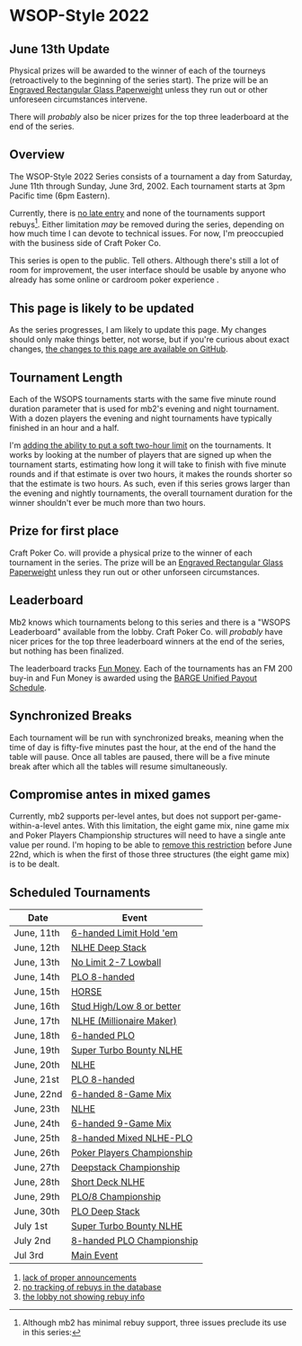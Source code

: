 # WSOP-Style 2022

## June 13th Update

Physical prizes will be awarded to the winner of each of the tourneys
(retroactively to the beginning of the series start). The prize will
be an [Engraved Rectangular Glass
Paperweight](https://www.trophies2go.com/engraved-rettangolo-glass-paperweight.html)
unless they run out or other unforeseen circumstances intervene.

There will _probably_ also be nicer prizes for the top three
leaderboard at the end of the series.

## Overview

The WSOP-Style 2022 Series consists of a tournament a day from
Saturday, June 11th through Sunday, June 3rd, 2002.  Each tournament starts
at 3pm Pacific time (6pm Eastern).

Currently, there is [no late
entry](https://github.com/ctm/mb2-doc/issues/183) and none of the
tournaments support rebuys[^1]. Either limitation _may_ be removed
during the series, depending on how much time I can devote to
technical issues.  For now, I'm preoccupied with the business side
of Craft Poker Co.

This series is open to the public.  Tell others.  Although there's
still a lot of room for improvement, the user interface should be
usable by anyone who already has some online or cardroom poker
experience .

## This page is likely to be updated

As the series progresses, I am likely to update this page.  My changes
should only make things better, not worse, but if you're curious about
exact changes, [the changes to this page are available on
GitHub](https://github.com/ctm/mb2-doc/commits/master/src/series/wsop-style-2022.md).

## Tournament Length

Each of the WSOPS tournaments starts with the same five minute round
duration parameter that is used for mb2's evening and night
tournament.  With a dozen players the evening and night tournaments
have typically finished in an hour and a half.

I'm [adding the ability to put a soft two-hour
limit](https://github.com/ctm/mb2-doc/issues/969) on the tournaments.
It works by looking at the number of players that are signed up when
the tournament starts, estimating how long it will take to finish with
five minute rounds and if that estimate is over two hours, it makes
the rounds shorter so that the estimate is two hours.  As such, even
if this series grows larger than the evening and nightly tournaments,
the overall tournament duration for the winner shouldn't ever be much
more than two hours.

## Prize for first place

Craft Poker Co. will provide a physical prize to the winner of each
tournament in the series. The prize will be an [Engraved Rectangular
Glass
Paperweight](https://www.trophies2go.com/engraved-rettangolo-glass-paperweight.html)
unless they run out or other unforseen circumstances.

## Leaderboard

Mb2 knows which tournaments belong to this series and there is a
"WSOPS Leaderboard" available from the lobby. Craft Poker Co. will
_probably_ have nicer prices for the top three leaderboard winners at
the end of the series, but nothing has been finalized.

The leaderboard tracks [Fun Money](../fun_money.md).  Each of the tournaments
has an FM 200 buy-in and Fun Money is awarded using the [BARGE Unified Payout
Schedule](../barge/payouts.md).

## Synchronized Breaks

Each tournament will be run with synchronized breaks, meaning when the time
of day is fifty-five minutes past the hour, at the end of the hand the table
will pause. Once all tables are paused, there will be a five minute break
after which all the tables will resume simultaneously.

## Compromise antes in mixed games

Currently, mb2 supports per-level antes, but does not support
per-game-within-a-level antes.  With this limitation, the eight game
mix, nine game mix and Poker Players Championship structures will need
to have a single ante value per round.  I'm hoping to be able to
[remove this restriction](https://github.com/ctm/mb2-doc/issues/189)
before June 22nd, which is when the first of those three structures
(the eight game mix) is to be dealt.

## Scheduled Tournaments

|Date|Event|
|--|--|
|June, 11th|[6-handed Limit Hold 'em](https://www.wsop.com/pdfs/structuresheets/structure_4943_20323.pdf)|
|June, 12th|[NLHE Deep Stack](https://www.wsop.com/pdfs/structuresheets/structure_4943_20325.pdf)|
|June, 13th|[No Limit 2-7 Lowball](https://www.wsop.com/pdfs/structuresheets/structure_4943_20329.pdf)|
|June, 14th|[PLO 8-handed](https://www.wsop.com/pdfs/structuresheets/structure_4943_20330.pdf)|
|June, 15th|[HORSE](https://www.wsop.com/pdfs/structuresheets/structure_4943_20332.pdf)|
|June, 16th|[Stud High/Low 8 or better](https://www.wsop.com/pdfs/structuresheets/structure_4943_20336.pdf)|
|June, 17th|[NLHE (Millionaire Maker)](https://www.wsop.com/pdfs/structuresheets/structure_4943_20337.pdf)|
|June, 18th|[6-handed PLO](https://www.wsop.com/pdfs/structuresheets/structure_4943_20339.pdf)|
|June, 19th|[Super Turbo Bounty NLHE](https://www.wsop.com/pdfs/structuresheets/structure_4943_20341.pdf)|
|June, 20th|[NLHE](https://www.wsop.com/pdfs/structuresheets/structure_4943_20343.pdf)|
|June, 21st|[PLO 8-handed](https://www.wsop.com/pdfs/structuresheets/structure_4943_20345.pdf)|
|June, 22nd|[6-handed 8-Game Mix](https://www.wsop.com/pdfs/structuresheets/structure_4943_20348.pdf)|
|June, 23th|[NLHE](https://www.wsop.com/pdfs/structuresheets/structure_4943_20349.pdf)|
|June, 24th|[6-handed 9-Game Mix](https://www.wsop.com/pdfs/structuresheets/structure_4943_20352.pdf)|
|June, 25th|[8-handed Mixed NLHE-PLO](https://www.wsop.com/pdfs/structuresheets/structure_4943_20353.pdf)|
|June, 26th|[Poker Players Championship](https://www.wsop.com/pdfs/structuresheets/structure_4943_20356.pdf)|
|June, 27th|[Deepstack Championship](https://www.wsop.com/pdfs/structuresheets/structure_4943_20357.pdf)|
|June, 28th|[Short Deck NLHE](https://www.wsop.com/pdfs/structuresheets/structure_4943_20360.pdf)|
|June, 29th|[PLO/8 Championship](https://www.wsop.com/pdfs/structuresheets/structure_4943_20363.pdf)|
|June, 30th|[PLO Deep Stack](https://www.wsop.com/pdfs/structuresheets/structure_4943_20364.pdf)|
|July 1st|[Super Turbo Bounty NLHE](https://www.wsop.com/pdfs/structuresheets/structure_4943_20367.pdf)|
|July 2nd|[8-handed PLO Championship](https://www.wsop.com/pdfs/structuresheets/structure_4943_20369.pdf)|
|Jul 3rd|[Main Event](https://www.wsop.com/pdfs/structuresheets/structure_4943_20370.pdf)|

[^1]: Although mb2 has minimal rebuy support, three issues preclude its use in this series:
 1. [lack of proper announcements](https://github.com/ctm/mb2-doc/issues/703)
 2. [no tracking of rebuys in the database](https://github.com/ctm/mb2-doc/issues/662)
 3. [the lobby not showing rebuy info](https://github.com/ctm/mb2-doc/issues/203)
